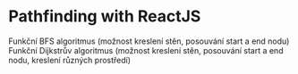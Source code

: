 # Pathfinding with ReactJS #
Funkční BFS algoritmus (možnost kreslení stěn, posouvání start a end nodu)
Funkční Dijkstrův algoritmus (možnost kreslení stěn, posouvání start a end nodu, kreslení různých prostředí)
